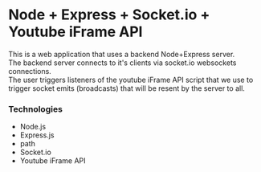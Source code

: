 # Node + Express + Socket.io + Youtube iFrame API

This is a web application that uses a backend Node+Express server.  
The backend server connects to it's clients via socket.io websockets connections.  
The user triggers listeners of the youtube iFrame API script that we use to trigger socket emits (broadcasts) that will be resent by the server to all.

### Technologies
- Node.js
- Express.js
- path
- Socket.io
- Youtube iFrame API
